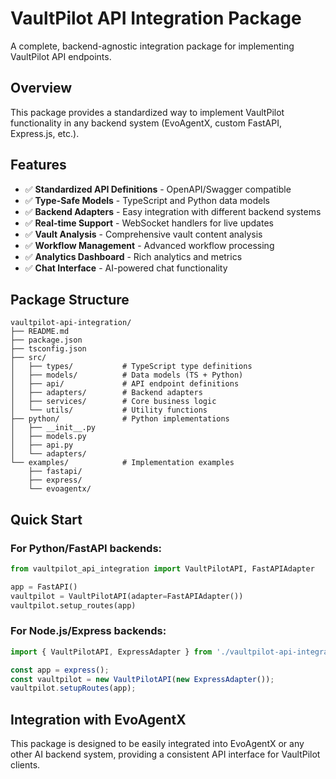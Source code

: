 # VaultPilot API Integration Package

A complete, backend-agnostic integration package for implementing VaultPilot API endpoints.

## Overview

This package provides a standardized way to implement VaultPilot functionality in any backend system (EvoAgentX, custom FastAPI, Express.js, etc.).

## Features

- ✅ **Standardized API Definitions** - OpenAPI/Swagger compatible
- ✅ **Type-Safe Models** - TypeScript and Python data models
- ✅ **Backend Adapters** - Easy integration with different backend systems
- ✅ **Real-time Support** - WebSocket handlers for live updates
- ✅ **Vault Analysis** - Comprehensive vault content analysis
- ✅ **Workflow Management** - Advanced workflow processing
- ✅ **Analytics Dashboard** - Rich analytics and metrics
- ✅ **Chat Interface** - AI-powered chat functionality

## Package Structure

```
vaultpilot-api-integration/
├── README.md
├── package.json
├── tsconfig.json
├── src/
│   ├── types/           # TypeScript type definitions
│   ├── models/          # Data models (TS + Python)
│   ├── api/             # API endpoint definitions
│   ├── adapters/        # Backend adapters
│   ├── services/        # Core business logic
│   └── utils/           # Utility functions
├── python/              # Python implementations
│   ├── __init__.py
│   ├── models.py
│   ├── api.py
│   └── adapters/
└── examples/            # Implementation examples
    ├── fastapi/
    ├── express/
    └── evoagentx/
```

## Quick Start

### For Python/FastAPI backends:
```python
from vaultpilot_api_integration import VaultPilotAPI, FastAPIAdapter

app = FastAPI()
vaultpilot = VaultPilotAPI(adapter=FastAPIAdapter())
vaultpilot.setup_routes(app)
```

### For Node.js/Express backends:
```typescript
import { VaultPilotAPI, ExpressAdapter } from './vaultpilot-api-integration';

const app = express();
const vaultpilot = new VaultPilotAPI(new ExpressAdapter());
vaultpilot.setupRoutes(app);
```

## Integration with EvoAgentX

This package is designed to be easily integrated into EvoAgentX or any other AI backend system, providing a consistent API interface for VaultPilot clients.
